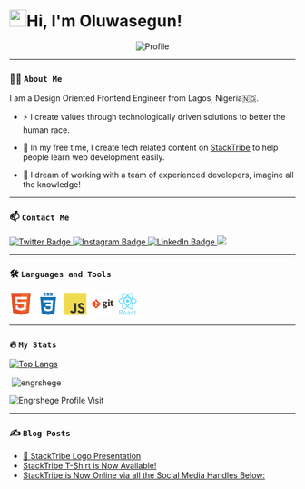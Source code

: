 <div align="left">
<h1>
  <img src="https://media.giphy.com/media/hvRJCLFzcasrR4ia7z/giphy.gif" width="30px" height="30px"/>Hi, I'm Oluwasegun!
</h1>
</div>

<div align="center">
  
  ![Profile](https://github.com/engrshege/engrshege/blob/main/images/engrshege.gif)

</div>

---

### :man_technologist: `About Me`

I am a Design Oriented Frontend Engineer from Lagos, Nigeria🇳🇬.

- :zap: I create values through technologically driven solutions to better the human race.

- :seedling: In my free time, I create tech related content on <a href="https://Instagram.com/stacktribe">StackTribe</a> to help people learn web development easily.

- :telescope: I dream of working with a team of experienced developers, imagine all the knowledge!

---

### :mailbox: `Contact Me`

<div id="badges" align="left">

  <a href="https://twitter.com/engrshege">
    <img src="https://img.shields.io/badge/Twitter-blue?style=for-the-badge&logo=twitter&logoColor=white" alt="Twitter Badge"/>
  </a>
  <a href="https://instagram.com/engrshege">
    <img src="https://img.shields.io/badge/Instagram-red?style=for-the-badge&logo=instagram&logoColor=white" alt="Instagram Badge"/>
  </a>
  <a href="https://linkedin.com/in/oluwasegunidowu">
    <img src="https://img.shields.io/badge/LinkedIn-blue?style=for-the-badge&logo=linkedin&logoColor=white" alt="LinkedIn Badge"/>
  </a>
  <a href="mailto: engrshege@gmail.com"> 
    <img src="https://img.shields.io/badge/Gmail-red?style=for-the-badge&logo=gmail&logoColor=white">
  </a>

</div>

---

### :hammer_and_wrench: `Languages and Tools`

<div>
  <img src="https://github.com/devicons/devicon/blob/master/icons/html5/html5-original.svg" title="HTML5" alt="HTML" width="40" height="40"/>&nbsp;
  <img src="https://github.com/devicons/devicon/blob/master/icons/css3/css3-plain-wordmark.svg"  title="CSS3" alt="CSS" width="40" height="40"/>&nbsp;
  <img src="https://github.com/devicons/devicon/blob/master/icons/javascript/javascript-original.svg" title="JavaScript" alt="JavaScript" width="40" height="40"/>&nbsp;
  <img src="https://github.com/devicons/devicon/blob/master/icons/git/git-original-wordmark.svg" title="Git" **alt="Git" width="40" height="40"/>
  <img src="https://github.com/devicons/devicon/blob/master/icons/react/react-original-wordmark.svg" title="React" alt="React" width="40" height="40"/>&nbsp;
</div>

---

### :fire: `My Stats`

<div align="left">

[![Top Langs](https://github-readme-stats.vercel.app/api/top-langs/?username=engrshege&layout=compact&theme=vision-friendly-dark)](https://github.com/anuraghazra/github-readme-stats)

<p>&nbsp;<img align="center" src="https://github-readme-stats.vercel.app/api?username=engrshege&show_icons=true&locale=en&theme=vision-friendly-dark" alt="engrshege" width="410" /></p>

<img src="https://komarev.com/ghpvc/?username=engrshege&style=flat-square&color=blue" alt="Engrshege Profile Visit"/>

</div>

---

### :writing_hand: `Blog Posts`

<!-- BLOG-POST-LIST:START -->
- [🚩 StackTribe Logo Presentation](https://dev.to/engrshege/stacktribe-logo-presentation-5hfe)
- [StackTribe T-Shirt is Now Available!](https://dev.to/engrshege/stacktribe-t-shirt-is-now-available-5378)
- [StackTribe is Now Online via all the Social Media Handles Below:](https://dev.to/engrshege/stacktribe-is-now-online-via-all-the-social-media-handles-below-oh8)
<!-- BLOG-POST-LIST:END -->
